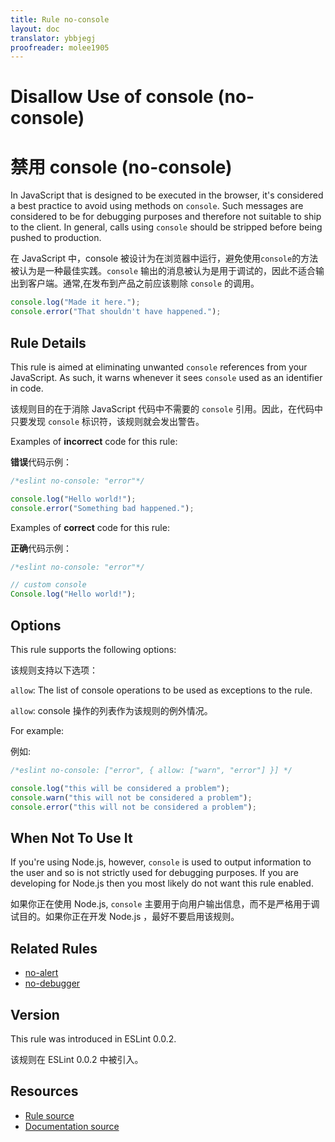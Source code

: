```yaml
---
title: Rule no-console
layout: doc
translator: ybbjegj
proofreader: molee1905
---
```

<!-- Note: No pull requests accepted for this file. See README.md in the root directory for details. -->

# Disallow Use of console (no-console)

# 禁用 console (no-console)

In JavaScript that is designed to be executed in the browser, it's considered a best practice to avoid using methods on `console`. Such messages are considered to be for debugging purposes and therefore not suitable to ship to the client. In general, calls using `console` should be stripped before being pushed to production.

在 JavaScript 中，console 被设计为在浏览器中运行，避免使用`console`的方法被认为是一种最佳实践。`console` 输出的消息被认为是用于调试的，因此不适合输出到客户端。通常,在发布到产品之前应该剔除 `console` 的调用。

```js
console.log("Made it here.");
console.error("That shouldn't have happened.");
```

## Rule Details

This rule is aimed at eliminating unwanted `console` references from your JavaScript. As such, it warns whenever it sees `console` used as an identifier in code.

该规则目的在于消除 JavaScript 代码中不需要的 `console` 引用。因此，在代码中只要发现 `console` 标识符，该规则就会发出警告。

Examples of **incorrect** code for this rule:

**错误**代码示例：

```js
/*eslint no-console: "error"*/

console.log("Hello world!");
console.error("Something bad happened.");
```

Examples of **correct** code for this rule:

**正确**代码示例：

```js
/*eslint no-console: "error"*/

// custom console
Console.log("Hello world!");
```

## Options

This rule supports the following options:

该规则支持以下选项：

`allow`: The list of console operations to be used as exceptions to the rule. 

`allow`: console 操作的列表作为该规则的例外情况。 

For example:

例如: 

```js
/*eslint no-console: ["error", { allow: ["warn", "error"] }] */

console.log("this will be considered a problem");
console.warn("this will not be considered a problem");
console.error("this will not be considered a problem");
```

## When Not To Use It

If you're using Node.js, however, `console` is used to output information to the user and so is not strictly used for debugging purposes. If you are developing for Node.js then you most likely do not want this rule enabled.

如果你正在使用 Node.js, `console` 主要用于向用户输出信息，而不是严格用于调试目的。如果你正在开发 Node.js ，最好不要启用该规则。

## Related Rules

* [no-alert](no-alert)
* [no-debugger](no-debugger)

## Version

This rule was introduced in ESLint 0.0.2.

该规则在 ESLint 0.0.2 中被引入。

## Resources

* [Rule source](https://github.com/eslint/eslint/tree/master/lib/rules/no-console.js)
* [Documentation source](https://github.com/eslint/eslint/tree/master/docs/rules/no-console.md)
